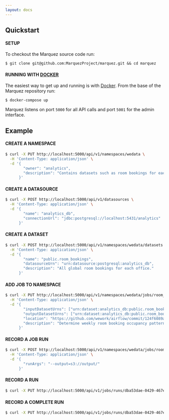 ```yaml
---
layout: docs
---
```


## Quickstart

#### SETUP

To checkout the Marquez source code run:

```
$ git clone git@github.com:MarquezProject/marquez.git && cd marquez
```

#### RUNNING WITH [DOCKER](https://github.com/MarquezProject/marquez/blob/master/Dockerfile)

The easiest way to get up and running is with [Docker](https://docs.docker.com/install). From the base of the Marquez repository run:

```
$ docker-compose up
```

Marquez listens on port `5000` for all API calls and port `5001` for the admin interface.

## Example

#### CREATE A NAMESPACE

```bash
$ curl -X PUT http://localhost:5000/api/v1/namespaces/wedata \
  -H 'Content-Type: application/json' \
  -d '{
        "owner": "analytics",
        "description": "Contains datasets such as room bookings for each office."
      }'
```

#### CREATE A DATASOURCE

```bash
$ curl -X POST http://localhost:5000/api/v1/datasources \
  -H 'Content-Type: application/json' \
  -d '{
        "name": "analytics_db",
        "connectionUrl": "jdbc:postgresql://localhost:5431/analytics"
      }'
```

#### CREATE A DATASET

```bash
$ curl -X POST http://localhost:5000/api/v1/namespaces/wedata/datasets \
  -H 'Content-Type: application/json' \
  -d '{ 
        "name": "public.room_bookings",
        "datasourceUrn": "urn:datasource:postgresql:analytics_db",
        "description": "All global room bookings for each office."
      }'
```

#### ADD JOB TO NAMESPACE

```bash
$ curl -X PUT http://localhost:5000/api/v1/namespaces/wedata/jobs/room_bookings_7_days \
  -H 'Content-Type: application/json' \
  -d '{
        "inputDatasetUrns": ["urn:dataset:analytics_db:public.room_bookings"],
        "outputDatasetUrns": ["urn:dataset:analytics_db:public.room_bookings_7_days"],
        "location": "https://github.com/wework/airflow/commit/124f6089ad4c5fcbb1d7b33cbb5d3a9521c5d32c",
        "description": "Determine weekly room booking occupancy patterns."
      }'
```

#### RECORD A JOB RUN

```bash
$ curl -X POST http://localhost:5000/api/v1/namespaces/wedata/jobs/room_bookings_7_days/runs \
  -H 'Content-Type: application/json' \
  -d '{
        "runArgs": "--output=s3://output/"
      }'
```

#### RECORD A RUN

```bash
$ curl -X PUT http://localhost:5000/api/v1/jobs/runs/dba53dae-0429-467e-a502-d4c71cd6de79/run
```

#### RECORD A COMPLETE RUN

```bash
$ curl -X PUT http://localhost:5000/api/v1/jobs/runs/dba53dae-0429-467e-a502-d4c71cd6de79/complete
```
